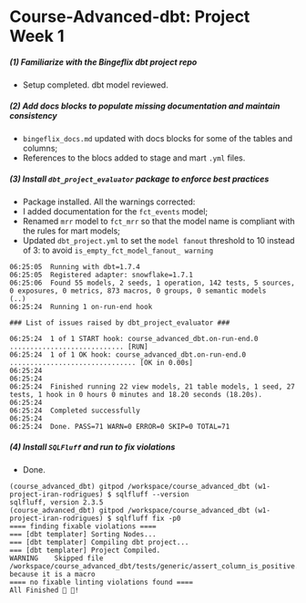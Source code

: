 # Course-Advanced-dbt: Project Week 1
##### _(1) Familiarize with the Bingeflix dbt project repo_  

- Setup completed. dbt model reviewed.

##### _(2)  Add docs blocks to populate missing documentation and maintain consistency_  

- `bingeflix_docs.md` updated with docs blocks for some of the tables and columns; 
- References to the blocs added to stage and mart `.yml` files.

##### _(3)  Install ``dbt_project_evaluator`` package to enforce best practices_  

- Package installed. All the warnings corrected:
- I added documentation for the ``fct_events`` model; 
- Renamed ``mrr`` model to `fct_mrr` so that the model name is compliant with the rules for mart models;
- Updated ``dbt_project.yml`` to set the ``model fanout`` threshold to 10 instead of 3: to avoid ``is_empty_fct_model_fanout_ warning`` 

```(course_advanced_dbt) gitpod /workspace/course_advanced_dbt (w1-project-iran-rodrigues) $ dbt build -s package:dbt_project_evaluator dbt_project_evaluator_exceptions
06:25:05  Running with dbt=1.7.4
06:25:05  Registered adapter: snowflake=1.7.1
06:25:06  Found 55 models, 2 seeds, 1 operation, 142 tests, 5 sources, 0 exposures, 0 metrics, 873 macros, 0 groups, 0 semantic models
(..)
06:25:24  Running 1 on-run-end hook

### List of issues raised by dbt_project_evaluator ###

06:25:24  1 of 1 START hook: course_advanced_dbt.on-run-end.0 ............................ [RUN]
06:25:24  1 of 1 OK hook: course_advanced_dbt.on-run-end.0 ............................... [OK in 0.00s]
06:25:24  
06:25:24  
06:25:24  Finished running 22 view models, 21 table models, 1 seed, 27 tests, 1 hook in 0 hours 0 minutes and 18.20 seconds (18.20s).
06:25:24  
06:25:24  Completed successfully
06:25:24  
06:25:24  Done. PASS=71 WARN=0 ERROR=0 SKIP=0 TOTAL=71
```
##### _(4)  Install ``SQLFluff`` and run to fix violations_  

- Done.
```
(course_advanced_dbt) gitpod /workspace/course_advanced_dbt (w1-project-iran-rodrigues) $ sqlfluff --version
sqlfluff, version 2.3.5
(course_advanced_dbt) gitpod /workspace/course_advanced_dbt (w1-project-iran-rodrigues) $ sqlfluff fix -p0
==== finding fixable violations ====
=== [dbt templater] Sorting Nodes...                                                                                                                                               
=== [dbt templater] Compiling dbt project...                                                                                                                                       
=== [dbt templater] Project Compiled.                                                                                                                                              
WARNING    Skipped file /workspace/course_advanced_dbt/tests/generic/assert_column_is_positive.sql because it is a macro                                                           
==== no fixable linting violations found ====                                                                                                                                      
All Finished 📜 🎉!              
```